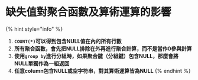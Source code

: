 # 缺失值對聚合函數及算術運算的影響



{% hint style="info" %}


1. **`COUNT(*)`可以得到包含NULL值在內的所有行數**
2. **所有聚合函數，會先把NULL排除在外再進行聚合計算，而不是當作0參與計算**
3. **使用`group by`進行分組時，如果聚合鍵（分組鍵）包含NULL，那麼會將NULL單獨作為一組返回**
4. **任意column包含NULL或空字符串，對其算術運算皆為NULL**
{% endhint %}

